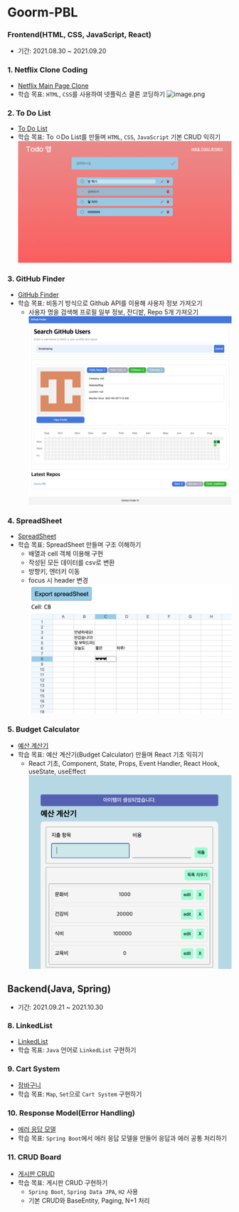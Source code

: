 # Goorm-PBL

### Frontend(HTML, CSS, JavaScript, React)

- 기간: 2021.08.30 ~ 2021.09.20

### 1. Netflix Clone Coding

- [Netflix Main Page Clone](pbl1_netflix)
- 학습 목표: `HTML`, `CSS`를 사용하여 넷플릭스 클론 코딩하기
  ![image.png](pbl1_netflix/image.png)

### 2. To Do List

- [To Do List](pbl2_todo)
- 학습 목표: To ㅇDo List를 만들며 `HTML`, `CSS`, `JavaScript` 기본 CRUD 익히기
  ![image.png](pbl2_todo/image.png)

### 3. GitHub Finder

- [GitHub Finder](pbl3_githubfinder)
- 학습 목표: 비동기 방식으로 Github API를 이용해 사용자 정보 가져오기
    - 사용자 명을 검색해 프로필 일부 정보, 잔디밭, Repo 5개 가져오기
      ![image.png](pbl3_githubfinder/image.png)

### 4. SpreadSheet

- [SpreadSheet](pbl4_spreadsheet)
- 학습 목표: SpreadSheet 만들며 구조 이해하기
    - 배열과 cell 객체 이용해 구현
    - 작성된 모든 데이터를 csv로 변환
    - 방향키, 엔터키 이동
    - focus 시 header 변경
      ![spreadSheetImpl.png](pbl4_spreadsheet/spreadSheetImpl.png)

### 5. Budget Calculator

- [예산 계산기](pbl5_budgetcalculator)
- 학습 목표: 예산 계산기(Budget Calculator) 만들며 React 기초 익히기
    - React 기초, Component, State, Props, Event Handler, React Hook, useState, useEffect
      ![스크린샷 2023-09-18 오전 3.10.13.png](pbl5_budgetcalculator/react-crud-app/image.png)

## Backend(Java, Spring)

- 기간: 2021.09.21 ~ 2021.10.30

### 8. LinkedList

- [LinkedList](pbl8_linkedlist)
- 학습 목표: `Java` 언어로 `LinkedList` 구현하기

### 9. Cart System

- [장바구니](pbl9_cart)
- 학습 목표: `Map`, `Set`으로 `Cart System` 구현하기

### 10. Response Model(Error Handling)

- [에러 응답 모델](pbl10_response-error-model/response-error-model/README.md)
- 학습 목표: `Spring Boot`에서 에러 응답 모델을 만들어 응답과 에러 공통 처리하기

### 11. CRUD Board

- [게시판 CRUD](pbl11_crudboard/crudboard/src/main/java/goorm/crudboard/README.md)
- 학습 목표: 게시판 CRUD 구현하기
    - `Spring Boot`, `Spring Data JPA`, `H2` 사용
    - 기본 CRUD와 BaseEntity, Paging, N+1 처리






